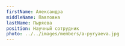 ```yaml
---
firstName: Александра
middleName: Павловна
lastName: Пыряева
position: Научный сотрудник
photo: ../../images/members/a-pyryaeva.jpg
---
```


